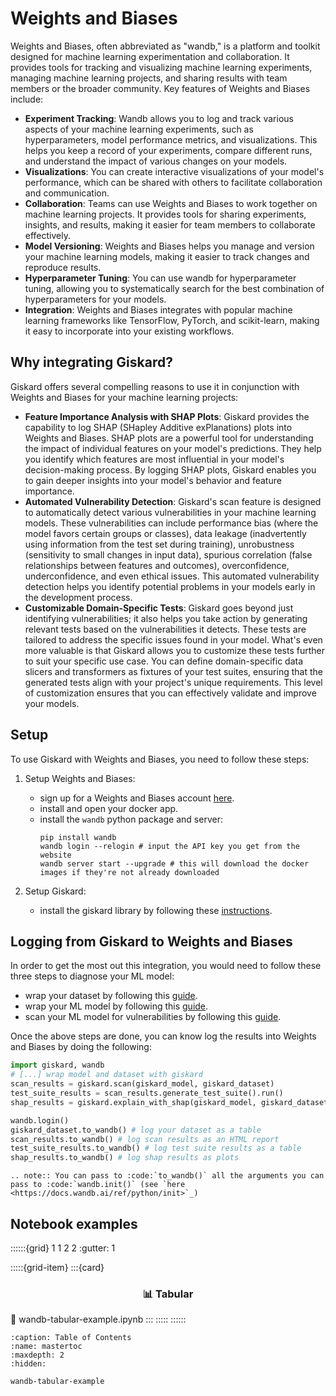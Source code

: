 # Weights and Biases

Weights and Biases, often abbreviated as "wandb," is a platform and toolkit designed for machine learning experimentation 
and collaboration. It provides tools for tracking and visualizing machine learning experiments, managing machine learning 
projects, and sharing results with team members or the broader community. Key features of Weights and Biases include:

- **Experiment Tracking**: Wandb allows you to log and track various aspects of your machine learning experiments, such as hyperparameters, model performance metrics, and visualizations. This helps you keep a record of your experiments, compare different runs, and understand the impact of various changes on your models.
- **Visualizations**: You can create interactive visualizations of your model's performance, which can be shared with others to facilitate collaboration and communication.
- **Collaboration**: Teams can use Weights and Biases to work together on machine learning projects. It provides tools for sharing experiments, insights, and results, making it easier for team members to collaborate effectively.
- **Model Versioning**: Weights and Biases helps you manage and version your machine learning models, making it easier to track changes and reproduce results.
- **Hyperparameter Tuning**: You can use wandb for hyperparameter tuning, allowing you to systematically search for the best combination of hyperparameters for your models.
- **Integration**: Weights and Biases integrates with popular machine learning frameworks like TensorFlow, PyTorch, and scikit-learn, making it easy to incorporate into your existing workflows.

## Why integrating Giskard?

Giskard offers several compelling reasons to use it in conjunction with Weights and Biases for your machine learning projects:

- **Feature Importance Analysis with SHAP Plots**: Giskard provides the capability to log SHAP (SHapley Additive exPlanations) plots into Weights and Biases. SHAP plots are a powerful tool for understanding the impact of individual features on your model's predictions. They help you identify which features are most influential in your model's decision-making process. By logging SHAP plots, Giskard enables you to gain deeper insights into your model's behavior and feature importance.
- **Automated Vulnerability Detection**: Giskard's scan feature is designed to automatically detect various vulnerabilities in your machine learning models. These vulnerabilities can include performance bias (where the model favors certain groups or classes), data leakage (inadvertently using information from the test set during training), unrobustness (sensitivity to small changes in input data), spurious correlation (false relationships between features and outcomes), overconfidence, underconfidence, and even ethical issues. This automated vulnerability detection helps you identify potential problems in your models early in the development process.
- **Customizable Domain-Specific Tests**: Giskard goes beyond just identifying vulnerabilities; it also helps you take action by generating relevant tests based on the vulnerabilities it detects. These tests are tailored to address the specific issues found in your model. What's even more valuable is that Giskard allows you to customize these tests further to suit your specific use case. You can define domain-specific data slicers and transformers as fixtures of your test suites, ensuring that the generated tests align with your project's unique requirements. This level of customization ensures that you can effectively validate and improve your models.

## Setup
To use Giskard with Weights and Biases, you need to follow these steps:

1. Setup Weights and Biases:
   - sign up for a Weights and Biases account [here](https://wandb.ai/site).
   - install and open your docker app.
   - install the `wandb` python package and server:
     ```shell
     pip install wandb
     wandb login --relogin # input the API key you get from the website
     wandb server start --upgrade # this will download the docker images if they're not already downloaded
     ```
     
2. Setup Giskard:
   - install the giskard library by following these [instructions](https://docs.giskard.ai/en/latest/guides/installation_library/index.html).

## Logging from Giskard to Weights and Biases
In order to get the most out this integration, you would need to follow these three steps to diagnose your ML model:
- wrap your dataset by following this [guide](https://docs.giskard.ai/en/latest/guides/wrap_dataset/index.html).
- wrap your ML model by following this [guide](https://docs.giskard.ai/en/latest/guides/wrap_model/index.html).
- scan your ML model for vulnerabilities by following this [guide](https://docs.giskard.ai/en/latest/guides/scan/index.html).

Once the above steps are done, you can know log the results into Weights and Biases by doing the following:
```python
import giskard, wandb
# [...] wrap model and dataset with giskard
scan_results = giskard.scan(giskard_model, giskard_dataset)
test_suite_results = scan_results.generate_test_suite().run()
shap_results = giskard.explain_with_shap(giskard_model, giskard_dataset)

wandb.login()
giskard_dataset.to_wandb() # log your dataset as a table
scan_results.to_wandb() # log scan results as an HTML report
test_suite_results.to_wandb() # log test suite results as a table
shap_results.to_wandb() # log shap results as plots 
```

```{eval-rst}
.. note:: You can pass to :code:`to_wandb()` all the arguments you can pass to :code:`wandb.init()` (see `here <https://docs.wandb.ai/ref/python/init>`_)
```


## Notebook examples
::::::{grid} 1 1 2 2
:gutter: 1

:::::{grid-item}
:::{card} <br><h3><center>📊 Tabular</center></h3>
:link: wandb-tabular-example.ipynb
:::
:::::
::::::

```{toctree}
:caption: Table of Contents
:name: mastertoc
:maxdepth: 2
:hidden:

wandb-tabular-example
```